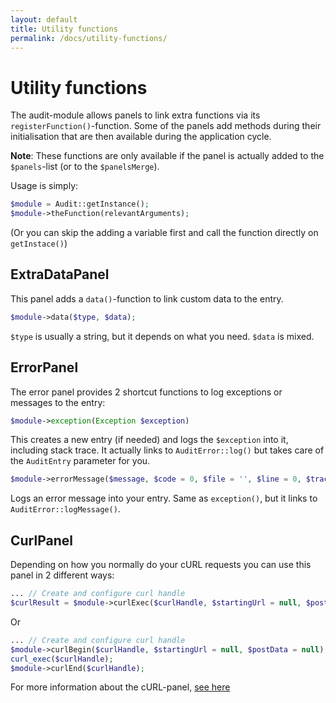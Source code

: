 ```yaml
---
layout: default
title: Utility functions
permalink: /docs/utility-functions/
---
```


# Utility functions

The audit-module allows panels to link extra functions via its `registerFunction()`-function.
Some of the panels add methods during their initialisation that are then available during the application cycle.

__Note__: These functions are only available if the panel is actually added to the `$panels`-list (or to the `$panelsMerge`). 

Usage is simply:

```php
$module = Audit::getInstance();
$module->theFunction(relevantArguments);
```

(Or you can skip the adding a variable first and call the function directly on `getInstace()`)

## ExtraDataPanel
This panel adds a `data()`-function to link custom data to the entry.

```php
$module->data($type, $data);
```

`$type` is usually a string, but it depends on what you need. `$data` is mixed.

## ErrorPanel
The error panel provides 2 shortcut functions to log exceptions or messages to the entry:

```php
$module->exception(Exception $exception)
```

This creates a new entry (if needed) and logs the `$exception` into it, including stack trace.
It actually links to `AuditError::log()` but takes care of the `AuditEntry` parameter for you.


```php
$module->errorMessage($message, $code = 0, $file = '', $line = 0, $trace = []);
```

Logs an error message into your entry. Same as `exception()`, but it links to `AuditError::logMessage()`.

## CurlPanel
Depending on how you normally do your cURL requests you can use this panel in 2 different ways:

```php
... // Create and configure curl handle
$curlResult = $module->curlExec($curlHandle, $startingUrl = null, $postData = null);
```

Or

```php
... // Create and configure curl handle
$module->curlBegin($curlHandle, $startingUrl = null, $postData = null);
curl_exec($curlHandle);
$module->curlEnd($curlHandle);
```

For more information about the cURL-panel, [see here](panels/curl-panel/)

